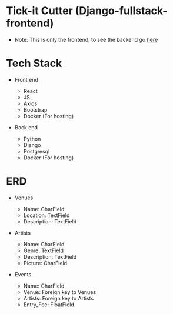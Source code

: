 # Tick-it Cutter (Django-fullstack-frontend)
- Note: This is only the frontend, to see the backend go [here](https://github.com/TheSaltyNewfie/django-fullstack-backend/)

# Tech Stack
- Front end
    - React
    - JS
    - Axios
    - Bootstrap
    - Docker (For hosting)

- Back end
    - Python
    - Django
    - Postgresql
    - Docker (For hosting)

# ERD
- Venues
    - Name: CharField
    - Location: TextField
    - Description: TextField

- Artists
    - Name: CharField
    - Genre: TextField
    - Description: TextField
    - Picture: CharField

- Events
    - Name: CharField
    - Venue: Foreign key to Venues
    - Artists: Foreign key to Artists
    - Entry_Fee: FloatField


